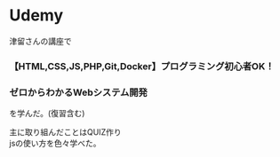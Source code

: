 # Udemy

津留さんの講座で  

### 【HTML,CSS,JS,PHP,Git,Docker】プログラミング初心者OK！  
### ゼロからわかるWebシステム開発

を学んだ。(復習含む)  

主に取り組んだことはQUIZ作り  
jsの使い方を色々学べた。
